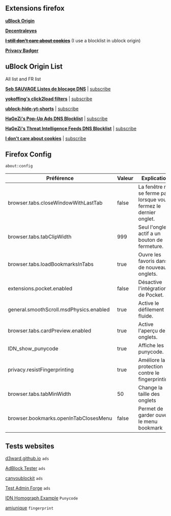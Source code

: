 ## Extensions firefox

[**uBlock Origin**](https://addons.mozilla.org/fr/firefox/addon/ublock-origin/)

[**Decentraleyes**](https://addons.mozilla.org/fr/firefox/addon/decentraleyes/)

~~[**I still don't care about cookies**](https://addons.mozilla.org/fr/firefox/addon/istilldontcareaboutcookies/)~~ (I use a blocklist in ublock origin)

[**Privacy Badger**](https://addons.mozilla.org/fr/firefox/addon/privacy-badger17/)


## uBlock Origin List

All list and FR list

[**Seb SAUVAGE Listes de blocage DNS**](https://sebsauvage.net/wiki/doku.php?id=dns-blocklist) | [subscribe](https://subscribe.adblockplus.org/?location=https://sebsauvage.net/hosts/hosts-adguard&title=sebsauvage.net%20hosts%20blocklist)

[**yokoffing's click2load filters**](https://github.com/yokoffing/filterlists/blob/main/click2load.txt) | [subscribe](https://subscribe.adblockplus.org/?location=https://raw.githubusercontent.com/yokoffing/filterlists/main/click2load.txt&title=yokoffing%20click2load%20filters)

[**ublock-hide-yt-shorts**](https://github.com/gijsdev/ublock-hide-yt-shorts/blob/master/list.txt) | [subscribe](https://subscribe.adblockplus.org/?location=https://raw.githubusercontent.com/gijsdev/ublock-hide-yt-shorts/master/list.txt&title=Hide%20YouTube%20Shorts)

[**HaGeZi's Pop-Up Ads DNS Blocklist**](https://github.com/hagezi/dns-blocklists/blob/main/adblock/popupads.txt) | [subscribe](https://subscribe.adblockplus.org/?location=https://raw.githubusercontent.com/hagezi/dns-blocklists/main/adblock/popupads.txt&title=HaGeZi's%20Pop-Up%20Ads%20DNS%20Blocklist)

[**HaGeZi's Threat Intelligence Feeds DNS Blocklist**](https://github.com/hagezi/dns-blocklists/blob/main/adblock/tif.txt) | [subscribe](https://subscribe.adblockplus.org/?location=https://raw.githubusercontent.com/hagezi/dns-blocklists/main/adblock/tif.txt&title=HaGeZi's%20Threat%20Intelligence%20Feeds%20DNS%20Blocklist)

[**I don't care about cookies**](https://www.i-dont-care-about-cookies.eu/abp/) | [subscribe](https://subscribe.adblockplus.org/?location=https://www.i-dont-care-about-cookies.eu/abp&title=I%20don't%20care%20about%20cookies)

## Firefox Config

`about:config`

| Préférence                               | Valeur | Explication                                                      |
|------------------------------------------|--------|------------------------------------------------------------------|
| browser.tabs.closeWindowWithLastTab      | false  | La fenêtre ne se ferme pas lorsque vous fermez le dernier onglet.|
| browser.tabs.tabClipWidth                | 999    | Seul l'onglet actif a un bouton de fermeture.                    |
| browser.tabs.loadBookmarksInTabs         | true   | Ouvre les favoris dans de nouveaux onglets.                      |
| extensions.pocket.enabled                | false  | Désactive l'intégration de Pocket.                               |
| general.smoothScroll.msdPhysics.enabled  | true   | Active le défilement fluide.                                     |
| browser.tabs.cardPreview.enabled         | true   | Active l'aperçu des onglets.                                     |
| IDN_show_punycode                        | true   | Affiche les punycode.                                            |
| privacy.resistFingerprinting	            | true	  | Améliore la protection contre le fingerprinting.                 |
| browser.tabs.tabMinWidth                 | 50     | Change la taille des onglets                                     |
| browser.bookmarks.openInTabClosesMenu    | false  | Permet de garder ouvert le menu bookmark                         |


## Tests websites

[d3ward.github.io](https://d3ward.github.io/toolz/adblock) `ads`

[AdBlock Tester](https://adblock-tester.com/) `ads`
 
[canyoublockit](https://canyoublockit.com/extreme-test/) `ads`

[Test Admin Forge](https://test.adminforge.de/adblock.html) `ads`

[IDN Homograph Example](https://www.xn--80ak6aa92e.com/) `Punycode`

[amiunique](https://amiunique.org/fr) `fingerprint`
